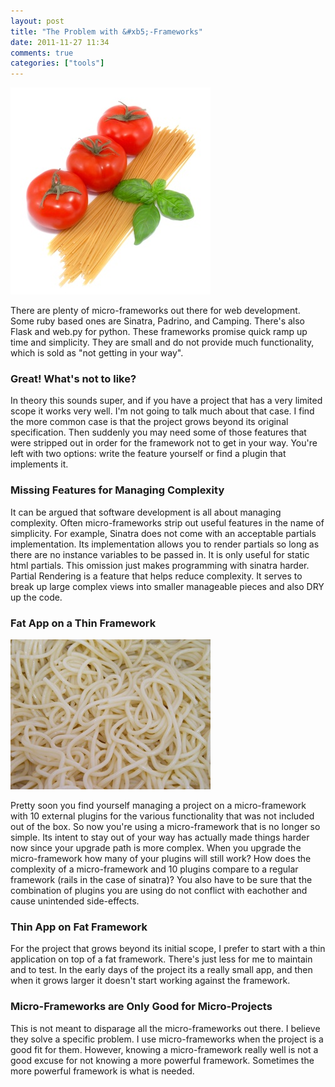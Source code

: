 ```yaml
---
layout: post
title: "The Problem with &#xb5;-Frameworks"
date: 2011-11-27 11:34
comments: true
categories: ["tools"]
---
```


<img src="/images/simple-spaghetti.jpg" class ="center"/>

There are plenty of micro-frameworks out there for web development.
Some ruby based ones are Sinatra, Padrino, and Camping.  There's also
Flask and web.py for python.  These frameworks promise quick ramp up
time and simplicity.  They are small and do not provide much
functionality, which is sold as "not getting in your way".

### Great! What's not to like?

In theory this sounds super, and if you have a project that has a very
limited scope it works very well.  I'm not going to talk much about
that case.  I find the more common case is that the project grows beyond its
original specification.  Then suddenly you may need some of those
features that were stripped out in order for the framework not to get
in your way.  You're left with two options: write the feature yourself
or find a plugin that implements it.

### Missing Features for Managing Complexity

It can be argued that software development is all about managing
complexity.  Often micro-frameworks strip out useful features in the name
of simplicity.  For example, Sinatra does not come with an acceptable
partials implementation.  Its implementation allows you to render
partials so long as there are no instance variables to be passed in.
It is only useful for static html partials.  This omission just makes
programming with sinatra harder.  Partial Rendering is a feature that helps reduce complexity.  It serves to break up large complex views into smaller manageable pieces and also DRY up the code.

### Fat App on a Thin Framework

<img src="/images/complex-spaghetti.jpg" class ="center"/>

Pretty soon you find yourself managing a project on a micro-framework
with 10 external plugins for the various functionality that was not
included out of the box.  So now you're using a micro-framework that
is no longer so simple.  Its intent to stay out of your way has
actually made things harder now since your upgrade path is more
complex.  When you upgrade the micro-framework how many of your
plugins will still work?  How does the complexity of a micro-framework
and 10 plugins compare to a regular framework (rails in the case of
sinatra)?  You also have to be sure that the combination of plugins
you are using do not conflict with eachother and cause unintended side-effects.

### Thin App on Fat Framework

For the project that grows beyond its initial scope, I prefer to start
with a thin application on top of a fat framework.  There's just less
for me to maintain and to test.  In the early days of the project its a really small app, and then when it grows larger it doesn't
start working against the framework.

### Micro-Frameworks are Only Good for Micro-Projects

This is not meant to disparage all the micro-frameworks out there.  I
believe they solve a specific problem.  I use micro-frameworks when
the project is a good fit for them.  However, knowing a
micro-framework really well is not a good excuse for not knowing a
more powerful framework.  Sometimes the more powerful framework is
what is needed.
